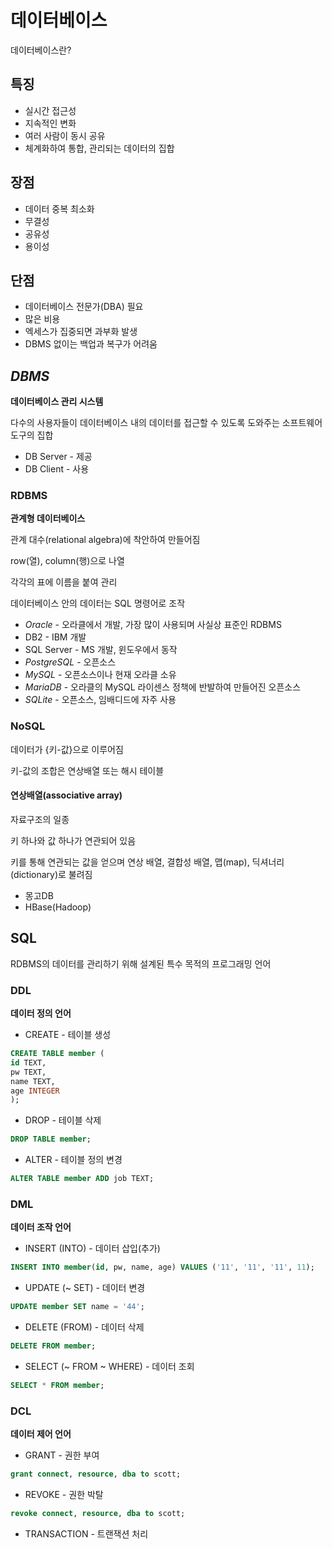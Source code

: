# 데이터베이스
데이터베이스란?
## 특징
- 실시간 접근성
- 지속적인 변화
- 여러 사람이 동시 공유
- 체계화하여 통합, 관리되는 데이터의 집합
## 장점
- 데이터 중복 최소화
- 무결성
- 공유성
- 용이성
## 단점
- 데이터베이스 전문가(DBA) 필요
- 많은 비용
- 엑세스가 집중되면 과부화 발생
- DBMS 없이는 백업과 복구가 어려움
## *DBMS*
**데이터베이스 관리 시스템**

다수의 사용자들이 데이터베이스 내의 데이터를 접근할 수 있도록 도와주는 소프트웨어 도구의 집합
- DB Server - 제공
- DB Client - 사용
### RDBMS
**관계형 데이터베이스**

관계 대수(relational algebra)에 착안하여 만들어짐

row(열), column(행)으로 나열

각각의 표에 이름을 붙여 관리

데이터베이스 안의 데이터는 SQL 명령어로 조작

- *Oracle* - 오라클에서 개발, 가장 많이 사용되며 사실상 표준인 RDBMS
- DB2 - IBM 개발
- SQL Server - MS 개발, 윈도우에서 동작
- *PostgreSQL* - 오픈소스
- *MySQL* - 오픈소스이나 현재 오라클 소유
- *MariaDB* - 오라클의 MySQL 라이센스 정책에 반발하여 만들어진 오픈소스
- *SQLite* - 오픈소스, 임배디드에 자주 사용
### NoSQL
데이터가 {키-값}으로 이루어짐

키-값의 조합은 연상배열 또는 해시 테이블

#### 연상배열(associative array)
자료구조의 일종

키 하나와 값 하나가 연관되어 있음

키를 통해 연관되는 값을 얻으며 연상 배열, 결합성 배열, 맵(map), 딕셔너리(dictionary)로 불려짐

- 몽고DB
- HBase(Hadoop)

## SQL
RDBMS의 데이터를 관리하기 위해 설계된 특수 목적의 프로그래밍 언어
### DDL
**데이터 정의 언어**
- CREATE - 테이블 생성
```SQL
CREATE TABLE member (
id TEXT,
pw TEXT,
name TEXT,
age INTEGER
);
```
- DROP - 테이블 삭제
```SQL
DROP TABLE member;
```
- ALTER - 테이블 정의 변경
```SQL
ALTER TABLE member ADD job TEXT;
```
### DML
**데이터 조작 언어**
- INSERT (INTO) - 데이터 삽입(추가)
```SQL
INSERT INTO member(id, pw, name, age) VALUES ('11', '11', '11', 11);
```
- UPDATE (~ SET) - 데이터 변경
```SQL
UPDATE member SET name = '44';
```
- DELETE (FROM) - 데이터 삭제
```SQL
DELETE FROM member;
```
- SELECT (~ FROM ~ WHERE) - 데이터 조회

```SQL
SELECT * FROM member;
```
### DCL
**데이터 제어 언어**
- GRANT - 권한 부여
```SQL
grant connect, resource, dba to scott;
```
- REVOKE - 권한 박탈
```SQL
revoke connect, resource, dba to scott;
```
- TRANSACTION - 트랜잭션 처리
